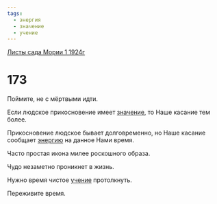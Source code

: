 ```yaml
---
tags:
  - энергия
  - значение
  - учение
---
```


[Листы сада Мории 1 1924г](/agni/1924)

# 173
Поймите, не с мёртвыми идти.   

Если людское прикосновение имеет [значение](/tag/#значение), то Наше касание тем более.   

Прикосновение людское бывает долговременно, но Наше касание сообщает [энергию](/tag/#энергия) на данное Нами время.   

Часто простая икона милее роскошного образа.   

Чудо незаметно проникнет в жизнь.   

Нужно время чистое [учение](/tag/#учение) протолкнуть.   

Переживите время.   

